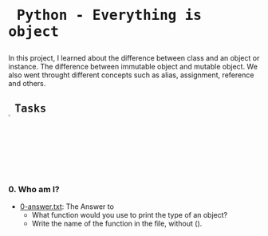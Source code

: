 # <pre> Python - Everything is object </pre>
In this project, I learned about the difference between class and an object or instance. The difference between immutable object and mutable object. We also went throught different concepts such as alias, assignment, reference and others.
## <pre> Tasks   <img src="https://user-images.githubusercontent.com/107026397/209425131-1d190ca6-b53b-49a9-b00a-6d697c9e4473.svg" height=3% width=3%></pre>
### 0. Who am I?
* [0-answer.txt](https://github.com/Bezawork-pr/alx-higher_level_programming/blob/master/0x09-python-everything_is_object/0-answer.txt): The Answer to
  * What function would you use to print the type of an object?
  * Write the name of the function in the file, without ().
